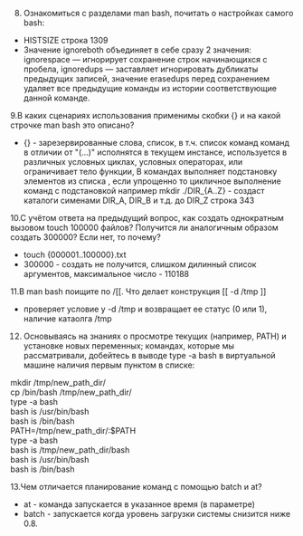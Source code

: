 8. Ознакомиться с разделами man bash, почитать о настройках самого bash:
 * HISTSIZE строка 1309 <br />
 * Значение ignoreboth объединяет в себе сразу 2 значения: ignorespace — игнорирует сохранение строк начинающихся с пробела, </b>
ignoredups — заставляет игнорировать дубликаты </b>
предыдущих записей, значение erasedups перед сохранением удаляет все предыдущие команды из истории соответствующие данной команде.<br />

9.В каких сценариях использования применимы скобки {} и на какой строчке man bash это описано? <br />
* {} - зарезервированные слова, список, в т.ч. список команд команд в отличии от "(...)" исполнятся в текущем инстансе, 
 используется в различных условных циклах, условных операторах, или ограничивает тело функции, 
 В командах выполняет подстановку элементов из списка , если упрощенно то  цикличное выполнение команд с подстановкой 
 например mkdir ./DIR_{A..Z} - создаст каталоги сименами DIR_A, DIR_B и т.д. до DIR_Z
 строка 343<br />
 
10.С учётом ответа на предыдущий вопрос, как создать однократным вызовом touch 100000 файлов? Получится ли аналогичным образом создать 300000? Если нет, то почему?<br />
* touch {000001..100000}.txt 
* 300000 - создать не получится, слишком дилинный список аргументов, максимальное число - 110188

11.В man bash поищите по /\[\[. Что делает конструкция [[ -d /tmp ]] 
* проверяет условие у -d /tmp и возвращает ее статус (0 или 1), наличие катаолга /tmp <br />

12. Основываясь на знаниях о просмотре текущих (например, PATH) и установке новых переменных; командах, которые мы рассматривали, 
добейтесь в выводе type -a bash в виртуальной машине наличия первым пунктом в списке:<br />

mkdir /tmp/new_path_dir/ <br />
cp /bin/bash /tmp/new_path_dir/ <br />
type -a bash <br />
bash is /usr/bin/bash <br />
bash is /bin/bash <br />
PATH=/tmp/new_path_dir/:$PATH <br />
type -a bash <br />
bash is /tmp/new_path_dir/bash <br />
bash is /usr/bin/bash <br />
bash is /bin/bash <br />

13.Чем отличается планирование команд с помощью batch и at?
* at - команда запускается в указанное время (в параметре)
* batch - запускается когда уровень загрузки системы снизится ниже 0.8.<br />
   
